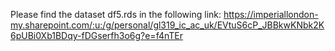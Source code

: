 Please find the dataset df5.rds in the following link:
https://imperiallondon-my.sharepoint.com/:u:/g/personal/gl319_ic_ac_uk/EVtuS6cP_JBBkwKNbk2K6pUBi0Xb1BDqy-fDGserfh3o6g?e=f4nTEr
